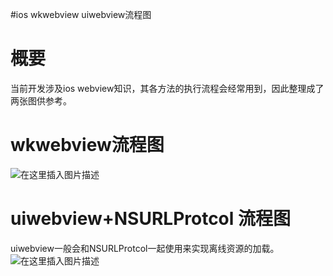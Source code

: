 #ios wkwebview uiwebview流程图
# 概要

当前开发涉及ios webview知识，其各方法的执行流程会经常用到，因此整理成了两张图供参考。

# wkwebview流程图

<img src="https://img-blog.csdnimg.cn/20190629110330342.png?x-oss-process=image/watermark,type_ZmFuZ3poZW5naGVpdGk,shadow_10,text_aHR0cHM6Ly94dWppYWppYS5ibG9nLmNzZG4ubmV0,size_16,color_FFFFFF,t_70" alt="在这里插入图片描述">

# uiwebview+NSURLProtcol 流程图

uiwebview一般会和NSURLProtcol一起使用来实现离线资源的加载。 <img src="https://img-blog.csdnimg.cn/20190629110358480.png?x-oss-process=image/watermark,type_ZmFuZ3poZW5naGVpdGk,shadow_10,text_aHR0cHM6Ly94dWppYWppYS5ibG9nLmNzZG4ubmV0,size_16,color_FFFFFF,t_70" alt="在这里插入图片描述">
